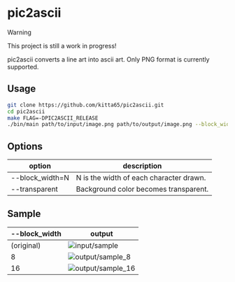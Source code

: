 # pic2ascii

> [!warning]
> This project is still a work in progress!

pic2ascii converts a line art into ascii art. Only PNG format is currently supported.

## Usage

```sh
git clone https://github.com/kitta65/pic2ascii.git
cd pic2ascii
make FLAG=-DPIC2ASCII_RELEASE
./bin/main path/to/input/image.png path/to/output/image.png --block_width=8 --transparent
```

## Options

|option|description|
|---|---|
|--block_width=N|N is the width of each character drawn.|
|--transparent|Background color becomes transparent.|

## Sample

|--block_width|output|
|---|---|
|(original)|![input/sample](./input/sample.png)|
|8|![output/sample_8](./output/sample_8.png)|
|16|![output/sample_16](./output/sample_16.png)|

